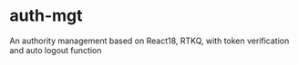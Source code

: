 # auth-mgt

An authority management based on React18, RTKQ, with token verification and auto logout function
